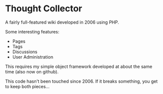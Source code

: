 Thought Collector
=================

A fairly full-featured wiki developed in 2006 using PHP.

Some interesting features:

* Pages
* Tags
* Discussions
* User Administration

This requires my simple object framework developed at
about the same time (also now on github).

This code hasn't been touched since 2006.  If it breaks 
something, you get to keep both pieces...

